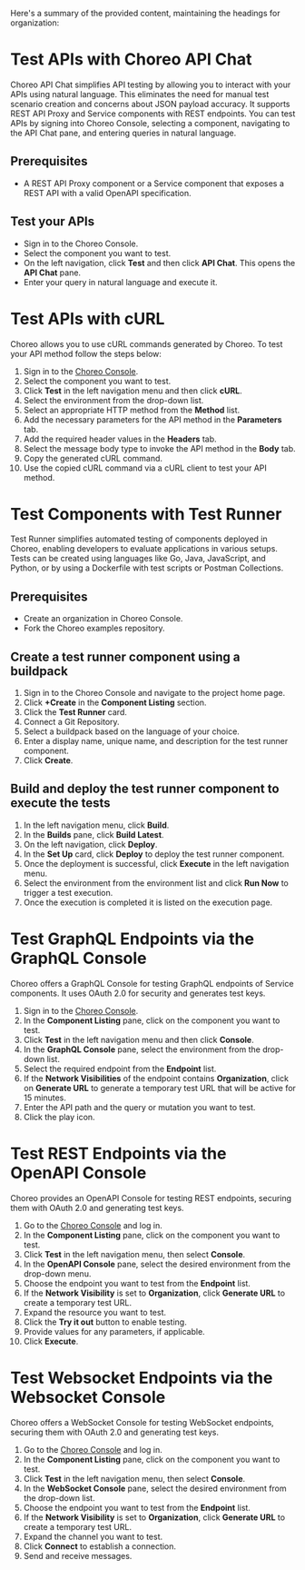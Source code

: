 Here's a summary of the provided content, maintaining the headings for organization:

# Test APIs with Choreo API Chat

Choreo API Chat simplifies API testing by allowing you to interact with your APIs using natural language. This eliminates the need for manual test scenario creation and concerns about JSON payload accuracy. It supports REST API Proxy and Service components with REST endpoints. You can test APIs by signing into Choreo Console, selecting a component, navigating to the API Chat pane, and entering queries in natural language.

## Prerequisites
- A REST API Proxy component or a Service component that exposes a REST API with a valid OpenAPI specification. 

## Test your APIs
- Sign in to the Choreo Console.
- Select the component you want to test.
- On the left navigation, click **Test** and then click **API Chat**. This opens the **API Chat** pane.
- Enter your query in natural language and execute it. 

# Test APIs with cURL

Choreo allows you to use cURL commands generated by Choreo. To test your API method follow the steps below:

1. Sign in to the [Choreo Console](https://console.choreo.dev/).
2. Select the component you want to test.
3. Click **Test** in the left navigation menu and then click **cURL**.
4. Select the environment from the drop-down list.
5. Select an appropriate HTTP method from the **Method** list.
6. Add the necessary parameters for the API method in the **Parameters** tab.
7. Add the required header values in the **Headers** tab.
8. Select the message body type to invoke the API method in the **Body** tab.
9. Copy the generated cURL command.
10. Use the copied cURL command via a cURL client to test your API method.

# Test Components with Test Runner

Test Runner simplifies automated testing of components deployed in Choreo, enabling developers to evaluate applications in various setups. Tests can be created using languages like Go, Java, JavaScript, and Python, or by using a Dockerfile with test scripts or Postman Collections.

## Prerequisites
- Create an organization in Choreo Console.
- Fork the Choreo examples repository.

## Create a test runner component using a buildpack

1.  Sign in to the Choreo Console and navigate to the project home page.
2.  Click **+Create** in the **Component Listing** section.
3.  Click the **Test Runner** card.
4.  Connect a Git Repository.
5.  Select a buildpack based on the language of your choice.
6.  Enter a display name, unique name, and description for the test runner component.
7.  Click **Create**. 

## Build and deploy the test runner component to execute the tests

1.  In the left navigation menu, click **Build**.
2.  In the **Builds** pane, click **Build Latest**.
3.  On the left navigation, click **Deploy**.
4.  In the **Set Up** card, click **Deploy** to deploy the test runner component.
5.  Once the deployment is successful, click **Execute** in the left navigation menu.
6.  Select the environment from the environment list and click **Run Now** to trigger a test execution.
7.  Once the execution is completed it is listed on the execution page. 

# Test GraphQL Endpoints via the GraphQL Console

Choreo offers a GraphQL Console for testing GraphQL endpoints of Service components. It uses OAuth 2.0 for security and generates test keys.

1.  Sign in to the [Choreo Console](https://console.choreo.dev/).
2.  In the **Component Listing** pane, click on the component you want to test.
3.  Click **Test** in the left navigation menu and then click **Console**.
4.  In the **GraphQL Console** pane, select the environment from the drop-down list.
5.  Select the required endpoint from the **Endpoint** list.
6.  If the **Network Visibilities** of the endpoint contains **Organization**, click on **Generate URL** to generate a temporary test URL that will be active for 15 minutes.
7.  Enter the API path and the query or mutation you want to test.
8.  Click the play icon.

# Test REST Endpoints via the OpenAPI Console

Choreo provides an OpenAPI Console for testing REST endpoints, securing them with OAuth 2.0 and generating test keys.

1.  Go to the [Choreo Console](https://console.choreo.dev/) and log in.
2.  In the **Component Listing** pane, click on the component you want to test.
3.  Click **Test** in the left navigation menu, then select **Console**.
4.  In the **OpenAPI Console** pane, select the desired environment from the drop-down menu.
5.  Choose the endpoint you want to test from the **Endpoint** list.
6.  If the **Network Visibility** is set to **Organization**, click **Generate URL** to create a temporary test URL.
7.  Expand the resource you want to test.
8.  Click the **Try it out** button to enable testing.
9.  Provide values for any parameters, if applicable.
10. Click **Execute**.

# Test Websocket Endpoints via the Websocket Console

Choreo offers a WebSocket Console for testing WebSocket endpoints, securing them with OAuth 2.0 and generating test keys.

1.  Go to the [Choreo Console](https://console.choreo.dev/) and log in.
2.  In the **Component Listing** pane, click on the component you want to test.
3.  Click **Test** in the left navigation menu, then select **Console**.
4.  In the **WebSocket Console** pane, select the desired environment from the drop-down list.
5.  Choose the endpoint you want to test from the **Endpoint** list.
6.  If the **Network Visibility** is set to **Organization**, click **Generate URL** to create a temporary test URL.
7.  Expand the channel you want to test.
8.  Click **Connect** to establish a connection.
9.  Send and receive messages.